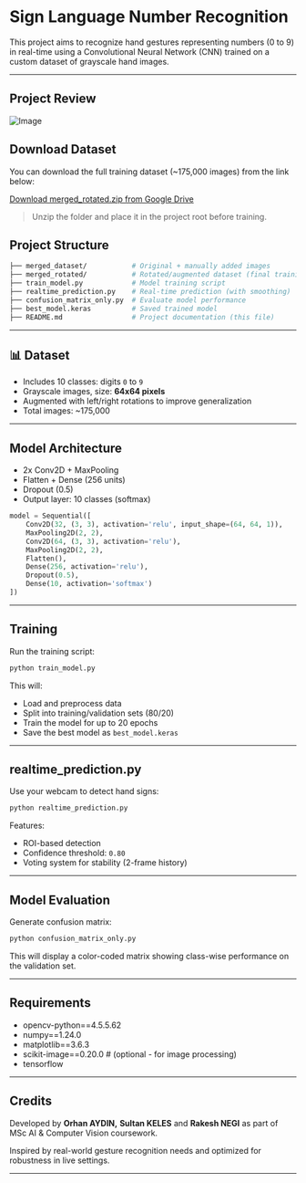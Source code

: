 # Sign Language Number Recognition

This project aims to recognize hand gestures representing numbers (0 to 9) in real-time using a Convolutional Neural Network (CNN) trained on a custom dataset of grayscale hand images.

---
## Project Review

![Image](https://github.com/user-attachments/assets/15d60c0b-1dbc-4569-9e6c-127ed1736107)

## Download Dataset

You can download the full training dataset (~175,000 images) from the link below:

[Download merged_rotated.zip from Google Drive](https://drive.google.com/drive/folders/1zn-vFtKoGX8axPeU9McAr1j4z0t8KWJ5?usp=drive_link)

> Unzip the folder and place it in the project root before training.


## Project Structure

```bash
├── merged_dataset/           # Original + manually added images
├── merged_rotated/           # Rotated/augmented dataset (final training set)
├── train_model.py            # Model training script
├── realtime_prediction.py    # Real-time prediction (with smoothing)
├── confusion_matrix_only.py  # Evaluate model performance
├── best_model.keras          # Saved trained model
├── README.md                 # Project documentation (this file)
```

---

## 📊 Dataset
- Includes 10 classes: digits `0` to `9`
- Grayscale images, size: **64x64 pixels**
- Augmented with left/right rotations to improve generalization
- Total images: ~175,000

---

## Model Architecture

- 2x Conv2D + MaxPooling
- Flatten + Dense (256 units)
- Dropout (0.5)
- Output layer: 10 classes (softmax)

```python
model = Sequential([
    Conv2D(32, (3, 3), activation='relu', input_shape=(64, 64, 1)),
    MaxPooling2D(2, 2),
    Conv2D(64, (3, 3), activation='relu'),
    MaxPooling2D(2, 2),
    Flatten(),
    Dense(256, activation='relu'),
    Dropout(0.5),
    Dense(10, activation='softmax')
])
```

---

## Training

Run the training script:
```bash
python train_model.py
```
This will:
- Load and preprocess data
- Split into training/validation sets (80/20)
- Train the model for up to 20 epochs
- Save the best model as `best_model.keras`

---

## realtime_prediction.py 

Use your webcam to detect hand signs:
```bash
python realtime_prediction.py 
```
Features:
- ROI-based detection
- Confidence threshold: `0.80`
- Voting system for stability (2-frame history)

---

## Model Evaluation

Generate confusion matrix:
```bash
python confusion_matrix_only.py
```
This will display a color-coded matrix showing class-wise performance on the validation set.

---

## Requirements

- opencv-python==4.5.5.62
- numpy==1.24.0
- matplotlib==3.6.3
- scikit-image==0.20.0     # (optional - for image processing)
- tensorflow               




---

## Credits
Developed by **Orhan AYDIN,** **Sultan KELES** and **Rakesh NEGI** as part of MSc AI & Computer Vision coursework.

Inspired by real-world gesture recognition needs and optimized for robustness in live settings.

---
